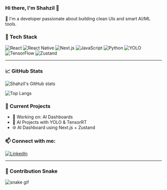 ### Hi there, I'm Shahzil 👋

🚀 I'm a developer passionate about building clean UIs and smart AI/ML tools.

### 🔧 Tech Stack
![React](https://img.shields.io/badge/-React-61DAFB?logo=react&logoColor=white&style=flat)
![React Native](https://img.shields.io/badge/-React%20Native-20232A?logo=react&style=flat&logoColor=61DAFB)
![Next.js](https://img.shields.io/badge/-Next.js-black?logo=next.js&style=flat)
![JavaScript](https://img.shields.io/badge/-JavaScript-F7DF1E?logo=javascript&logoColor=black&style=flat)
![Python](https://img.shields.io/badge/-Python-3776AB?logo=python&logoColor=white&style=flat)
![YOLO](https://img.shields.io/badge/-YOLOv8-FF416C?style=flat&logo=opencv)
![TensorFlow](https://img.shields.io/badge/-TensorFlow-FF6F00?logo=tensorflow&logoColor=white)
![Zustand](https://img.shields.io/badge/-Zustand-3F3F46?logo=z&logoColor=white&style=flat)

---

### 📈 GitHub Stats
![Shahzil's GitHub stats](https://github-readme-stats.vercel.app/api?username=SHAHZILLL&show_icons=true&theme=radical)

![Top Langs](https://github-readme-stats.vercel.app/api/top-langs/?username=shahzil&layout=compact)

### 🧠 Current Projects
- 🚧 Working on: AI Dashboards
- 🤖 AI Projects with YOLO & TensorRT
- 🌐 AI Dashboard using Next.js + Zustand

### 📫 Connect with me:
[![LinkedIn](https://img.shields.io/badge/-LinkedIn-blue?logo=linkedin&style=flat)](https://www.linkedin.com/in/shahzil-asif-75b3a5233/)

---

### 🐍 Contribution Snake

![snake gif](https://raw.githubusercontent.com/SHAHZILLL/SHAHZILLL/output/github-contribution-grid-snake.svg)
